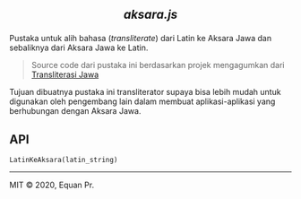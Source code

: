 <h2 align="center">
  <p align="center"><i>aksara.js</i></p>
  <!--
  <p align="center"><img src="" width="80%" alt="aksarajs"></p>
  -->
</h2>


Pustaka untuk alih bahasa (*transliterate*) dari Latin ke Aksara Jawa dan sebaliknya dari Aksara Jawa ke Latin.

> Source code dari pustaka ini berdasarkan projek mengagumkan dari [Transliterasi Jawa](https://bennylin.github.com/transliterasijawa)

Tujuan dibuatnya pustaka ini transliterator supaya bisa lebih mudah untuk digunakan oleh pengembang lain dalam membuat aplikasi-aplikasi yang berhubungan dengan Aksara Jawa.

## API

```
LatinKeAksara(latin_string)
```

---
MIT © 2020, Equan Pr.
